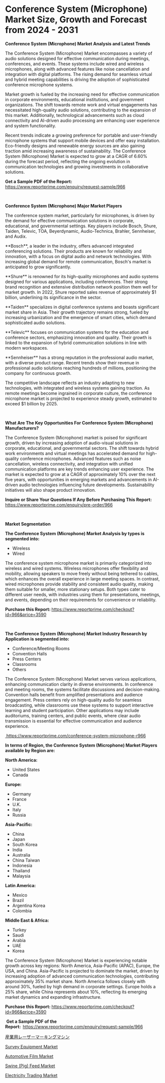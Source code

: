 <p><h1>Conference System (Microphone) Market Size, Growth and Forecast from 2024 - 2031</h1></p><p><strong>Conference System (Microphone) Market Analysis and Latest Trends</strong></p>
<p><p>The Conference System (Microphone) Market encompasses a variety of audio solutions designed for effective communication during meetings, conferences, and events. These systems include wired and wireless microphones, along with advanced features like noise cancellation and integration with digital platforms. The rising demand for seamless virtual and hybrid meeting capabilities is driving the adoption of sophisticated conference microphone systems.</p><p>Market growth is fueled by the increasing need for effective communication in corporate environments, educational institutions, and government organizations. The shift towards remote work and virtual engagements has necessitated high-quality audio solutions, contributing to the expansion of this market. Additionally, technological advancements such as cloud connectivity and AI-driven audio processing are enhancing user experience and system functionality.</p><p>Recent trends indicate a growing preference for portable and user-friendly microphone systems that support mobile devices and offer easy installation. Eco-friendly designs and renewable energy sources are also gaining traction amid increasing awareness of sustainability. The Conference System (Microphone) Market is expected to grow at a CAGR of 6.60% during the forecast period, reflecting the ongoing evolution in communication technologies and growing investments in collaborative solutions.</p></p>
<p><strong>Get a Sample PDF of the Report:&nbsp;</strong> <a href="https://www.reportprime.com/enquiry/request-sample/966">https://www.reportprime.com/enquiry/request-sample/966</a></p>
<p>&nbsp;</p>
<p><strong>Conference System (Microphone) Major Market Players</strong></p>
<p><p>The conference system market, particularly for microphones, is driven by the demand for effective communication solutions in corporate, educational, and governmental settings. Key players include Bosch, Shure, Taiden, Televic, TOA, Beyerdynamic, Audio-Technica, Brahler, Sennheiser, and Audix.</p><p>**Bosch**, a leader in the industry, offers advanced integrated conferencing solutions. Their products are known for reliability and innovation, with a focus on digital audio and network technologies. With increasing global demand for remote communication, Bosch's market is anticipated to grow significantly.</p><p>**Shure** is renowned for its high-quality microphones and audio systems designed for various applications, including conferences. Their strong brand recognition and extensive distribution network position them well for market growth. In 2022, Shure reported sales revenue of approximately $1 billion, underlining its significance in the sector.</p><p>**Taiden** specializes in digital conference systems and boasts significant market share in Asia. Their growth trajectory remains strong, fueled by increasing urbanization and the emergence of smart cities, which demand sophisticated audio solutions.</p><p>**Televic** focuses on communication systems for the education and conference sectors, emphasizing innovation and quality. Their growth is linked to the expansion of hybrid communication solutions in line with modern workspaces.</p><p>**Sennheiser** has a strong reputation in the professional audio market, with a diverse product range. Recent trends show their revenue in professional audio solutions reaching hundreds of millions, positioning the company for continuous growth.</p><p>The competitive landscape reflects an industry adapting to new technologies, with integrated and wireless systems gaining traction. As remote meetings become ingrained in corporate culture, the conference microphone market is projected to experience steady growth, estimated to exceed $1 billion by 2025.</p></p>
<p>&nbsp;</p>
<p><strong>What Are The Key Opportunities For Conference System (Microphone) Manufacturers?</strong></p>
<p><p>The Conference System (Microphone) market is poised for significant growth, driven by increasing adoption of audio-visual solutions in corporate, educational, and governmental sectors. The shift towards hybrid work environments and virtual meetings has accelerated demand for high-quality conference microphones. Advanced features such as noise cancellation, wireless connectivity, and integration with unified communication platforms are key trends enhancing user experience. The market is expected to grow at a CAGR of approximately 10% over the next five years, with opportunities in emerging markets and advancements in AI-driven audio technologies influencing future developments. Sustainability initiatives will also shape product innovation.</p></p>
<p><strong>Inquire or Share Your Questions If Any Before Purchasing This Report:</strong> <a href="https://www.reportprime.com/enquiry/pre-order/966">https://www.reportprime.com/enquiry/pre-order/966</a></p>
<p>&nbsp;</p>
<p><strong>Market Segmentation</strong></p>
<p><strong>The Conference System (Microphone) Market Analysis by types is segmented into:</strong></p>
<p><ul><li>Wireless</li><li>Wired</li></ul></p>
<p><p>The conference system microphone market is primarily categorized into wireless and wired systems. Wireless microphones offer flexibility and mobility, allowing speakers to move freely without being tethered to cables, which enhances the overall experience in large meeting spaces. In contrast, wired microphones provide stability and consistent audio quality, making them suitable for smaller, more stationary setups. Both types cater to different user needs, with industries using them for presentations, meetings, and events, depending on their requirements for convenience or reliability.</p></p>
<p><strong>Purchase this Report:&nbsp;</strong><a href="https://www.reportprime.com/checkout?id=966&price=3590">https://www.reportprime.com/checkout?id=966&price=3590</a></p>
<p>&nbsp;</p>
<p><strong>The Conference System (Microphone) Market Industry Research by Application is segmented into:</strong></p>
<p><ul><li>Conference/Meeting Rooms</li><li>Convention Halls</li><li>Press Centers</li><li>Classrooms</li><li>Others</li></ul></p>
<p><p>The Conference System (Microphone) Market serves various applications, enhancing communication clarity in diverse environments. In conference and meeting rooms, the systems facilitate discussions and decision-making. Convention halls benefit from amplified presentations and audience engagement. Press centers rely on high-quality audio for seamless broadcasting, while classrooms use these systems to support interactive learning and student participation. Other applications may include auditoriums, training centers, and public events, where clear audio transmission is essential for effective communication and audience experience.</p></p>
<p><a href="https://www.reportprime.com/conference-system-microphone-r966">&nbsp;https://www.reportprime.com/conference-system-microphone-r966</a></p>
<p><strong>In terms of Region, the Conference System (Microphone) Market Players available by Region are:</strong></p>
<p>
    <p> <strong> North America: </strong>
        <ul>
            <li>United States</li>
            <li>Canada</li>
        </ul>
        </p> 
    <p> <strong> Europe: </strong>
        <ul>
            <li>Germany</li>
            <li>France</li>
            <li>U.K.</li>
            <li>Italy</li>
            <li>Russia</li>
        </ul>
        </p> 
    <p> <strong> Asia-Pacific: </strong>
        <ul>
            <li>China</li>
            <li>Japan</li>
            <li>South Korea</li>
            <li>India</li>
            <li>Australia</li>
            <li>China Taiwan</li>
            <li>Indonesia</li>
            <li>Thailand</li>
            <li>Malaysia</li>
        </ul>
        </p> 
    <p> <strong> Latin America: </strong>
        <ul>
            <li>Mexico</li>
            <li>Brazil</li>
            <li>Argentina Korea</li>
            <li>Colombia</li>
        </ul>
        </p> 
    <p> <strong> Middle East & Africa: </strong>
        <ul>
            <li>Turkey</li>
            <li>Saudi</li>
            <li>Arabia</li>
            <li>UAE</li>
            <li>Korea</li>
        </ul>
    </p>
    </p>
<p><p>The Conference System (Microphone) Market is experiencing notable growth across key regions: North America, Asia-Pacific (APAC), Europe, the USA, and China. Asia-Pacific is projected to dominate the market, driven by increasing adoption of advanced communication technologies, contributing approximately 35% market share. North America follows closely with around 30%, fueled by high demand in corporate settings. Europe holds a 25% share, while China represents about 10%, reflecting its emerging market dynamics and expanding infrastructure.</p></p>
<p><strong>Purchase this Report: </strong><a href="https://www.reportprime.com/checkout?id=966&price=3590">https://www.reportprime.com/checkout?id=966&price=3590</a></p>
<p>&nbsp;<strong>Get a Sample PDF of the Report:&nbsp;&nbsp;</strong><a href="https://www.reportprime.com/enquiry/request-sample/966">https://www.reportprime.com/enquiry/request-sample/966</a></p>
<p><strong></strong></p>
<p><p><a href="https://medium.com/@cassianlinzjx/%E7%94%A3%E6%A5%AD%E7%94%A8%E3%83%AC%E3%83%BC%E3%82%B6%E3%83%BC%E3%83%9E%E3%83%BC%E3%82%AD%E3%83%B3%E3%82%B0%E6%A9%9F%E5%B8%82%E5%A0%B4-%E4%B8%96%E7%95%8C%E3%81%8A%E3%82%88%E3%81%B3%E5%9C%B0%E5%9F%9F%E5%88%86%E6%9E%90-%E5%9C%B0%E5%9F%9F-%E5%9B%BD%E3%83%AC%E3%83%99%E3%83%AB%E3%81%AE%E5%88%86%E6%9E%90-%E7%AB%B6%E4%BA%89%E3%81%AE%E6%99%AF%E8%A6%B3%E3%81%AB%E7%84%A6%E7%82%B9%E3%82%92%E5%BD%93%E3%81%A6%E3%82%8B-3555efec1119">産業用レーザーマーキングマシン</a></p><p><a href="https://issuu.com/reportprime-2/docs/survey-equipment-market-size-2030.p_a27f1c4d5c00d5">Survey Equipment Market</a></p><p><a href="https://www.linkedin.com/pulse/why-should-you-invest-automotive-film-market-trends-leading-products-wsdjc?trackingId=bV0gmcFfQGS6QRaa8dTtKg%3D%3D">Automotive Film Market</a></p><p><a href="https://issuu.com/reportprime-2/docs/swine-pig-feed-market-size-2030.ppt_a9cce1e54c5b30">Swine (Pig) Feed Market</a></p><p><a href="https://medium.com/@ruth.macdonald08580/charting-the-future-comprehensive-analysis-of-the-global-electricity-trading-market-2024-2031-f6edf0c3b154">Electricity Trading Market</a></p></p>